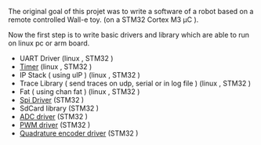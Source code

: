 The original goal of this projet was to write a software of a robot based on a remote controlled Wall-e toy. (on a STM32 Cortex M3 µC ).

Now the first step is to write basic drivers and library which are able to run on linux pc or arm board.
  * UART Driver (linux , STM32 )
  * [Timer](http://code.google.com/p/wallig/source/browse/drivers/DRV_Timer/trunk/) (linux , STM32 )
  * IP Stack ( using uIP ) (linux , STM32 )
  * Trace Library ( send traces on udp, serial or in log file ) (linux , STM32 )
  * Fat ( using chan fat )  (linux , STM32 )
  * [Spi Driver](http://code.google.com/p/wallig/source/browse/drivers/DRV_Spi/trunk/) (STM32 )
  * SdCard library (STM32 )
  * [ADC driver](http://code.google.com/p/wallig/source/browse/drivers/DRV_Adc/trunk/) (STM32 )
  * [PWM driver](http://code.google.com/p/wallig/source/browse/drivers/DRV_Pwm/trunk/) (STM32 )
  * [Quadrature encoder driver](http://code.google.com/p/wallig/source/browse/drivers/DRV_Quad/trunk/) (STM32 )
